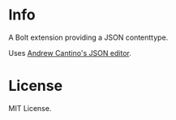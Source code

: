 # Info
A Bolt extension providing a JSON contenttype.

Uses [Andrew Cantino's JSON editor](https://github.com/cantino/jsoneditor).

# License
MIT License.